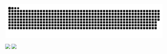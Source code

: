 
![github contribution grid snake animation](https://raw.githubusercontent.com/Tricker-z/Tricker-z/output/github-contribution-grid-snake-dark.svg#gh-dark-mode-only)

<img align="center" src="https://github-readme-stats.vercel.app/api?username=Tricker-z&show_icons=true&theme=dark&hide_border=true&count_private=true&hidden_star=false"/>  <img align="center" src="https://github-readme-stats.vercel.app/api/top-langs/?username=Tricker-z&layout=compact&theme=dark&hide_border=true"/>
